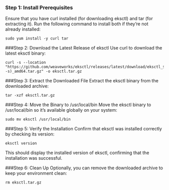 ### Step 1: Install Prerequisites
Ensure that you have curl installed (for downloading eksctl) and tar (for extracting it). Run the following command to install both if they’re not already installed:
```
sudo yum install -y curl tar
```
###Step 2: Download the Latest Release of eksctl
Use curl to download the latest eksctl binary:
```
curl -s --location "https://github.com/weaveworks/eksctl/releases/latest/download/eksctl_$(uname -s)_amd64.tar.gz" -o eksctl.tar.gz
```
###Step 3: Extract the Downloaded File
Extract the eksctl binary from the downloaded archive:
```
tar -xzf eksctl.tar.gz
```
###Step 4: Move the Binary to /usr/local/bin
Move the eksctl binary to /usr/local/bin so it’s available globally on your system:
```
sudo mv eksctl /usr/local/bin
```
###Step 5: Verify the Installation
Confirm that eksctl was installed correctly by checking its version:
```
eksctl version
```
This should display the installed version of eksctl, confirming that the installation was successful.

###Step 6: Clean Up
Optionally, you can remove the downloaded archive to keep your environment clean:
```
rm eksctl.tar.gz
```
